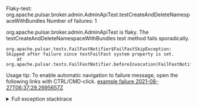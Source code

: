         
Flaky-test: org.apache.pulsar.broker.admin.AdminApiTest.testCreateAndDeleteNamespaceWithBundles
Number of failures: 1

org.apache.pulsar.broker.admin.AdminApiTest is flaky. The testCreateAndDeleteNamespaceWithBundles test method fails sporadically.

```
org.apache.pulsar.tests.FailFastNotifier$FailFastSkipException: Skipped after failure since testFailFast system property is set.
	at org.apache.pulsar.tests.FailFastNotifier.beforeInvocation(FailFastNotifier.java:88)

```

Usage tip: To enable automatic navigation to failure message, open the following links with CTRL/CMD-click.
[example failure 2021-08-27T06:37:29.2695657Z](https://github.com/apache/pulsar/runs/3440411059?check_suite_focus=true#step:9:1553)


<details>
<summary>Full exception stacktrace</summary>
<code><pre>
org.apache.pulsar.tests.FailFastNotifier$FailFastSkipException: Skipped after failure since testFailFast system property is set.
	at org.apache.pulsar.tests.FailFastNotifier.beforeInvocation(FailFastNotifier.java:88)

</pre></code>
</details>


